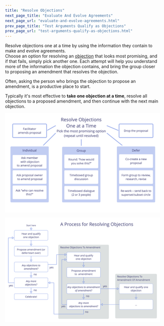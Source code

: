 ```yaml
---
title: "Resolve Objections"
next_page_title: "Evaluate And Evolve Agreements"
next_page_url: "evaluate-and-evolve-agreements.html"
prev_page_title: "Test Arguments Qualify as Objections"
prev_page_url: "test-arguments-qualify-as-objections.html"
---
```



<div class="card summary"><div class="card-body">Resolve objections one at a time by using the information they contain to make and evolve agreements.
</div></div>
Choose an option for resolving an <a href="glossary.html#entry-objection" class="glossary-tooltip" data-toggle="tooltip" title="Objection: An argument – relating to a proposal, agreement, activity or the existing state of affairs – that reveals consequences or risks you&#x27;d rather avoid, or demonstrates worthwhile ways to improve.">objection</a> that looks most promising, and if that fails, simply pick another one. Each attempt will help you understand more of the information the objection contains, and bring the group closer to proposing an amendment that resolves the objection.

Often, asking the person who brings the objection to propose an amendment, is a productive place to start.

Typically it's most effective to **take one objection at a time**, resolve all objections to a proposed amendment, and then continue with the next main objection.

![Some options for resolving objections](img/agreements/resolve-objections.png)

![A process for resolving objections](img/agreements/resolve-objections-process.png)
